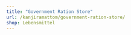 ```yaml
---
title: "Government Ration Store"
url: /kanjiramattom/government-ration-store/
shop: Lebensmittel
---
```

